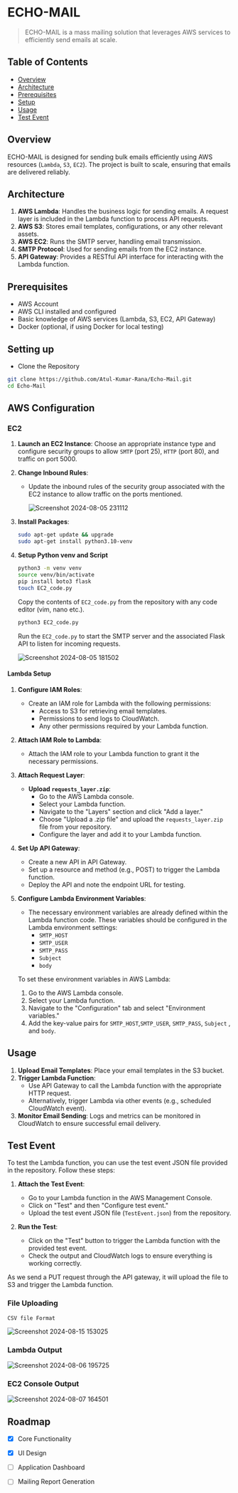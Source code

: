 # ECHO-MAIL

> ECHO-MAIL is a mass mailing solution that leverages AWS services to efficiently send emails at scale.

## Table of Contents

- [Overview](#overview)
- [Architecture](#architecture)
- [Prerequisites](#prerequisites)
- [Setup](#setup)
- [Usage](#usage)
- [Test Event](#test-event)

## Overview

ECHO-MAIL is designed for sending bulk emails efficiently using AWS resources (`Lambda`, `S3`, `EC2`). The project is built to scale, ensuring that emails are delivered reliably.


## Architecture

1. **AWS Lambda**: Handles the business logic for sending emails. A request layer is included in the Lambda function to process API requests.
2. **AWS S3**: Stores email templates, configurations, or any other relevant assets.
3. **AWS EC2**: Runs the SMTP server, handling email transmission.
4. **SMTP Protocol**: Used for sending emails from the EC2 instance.
5. **API Gateway**: Provides a RESTful API interface for interacting with the Lambda function.

## Prerequisites

- AWS Account
- AWS CLI installed and configured
- Basic knowledge of AWS services (Lambda, S3, EC2, API Gateway)
- Docker (optional, if using Docker for local testing)

## Setting up

- Clone the Repository
```bash
git clone https://github.com/Atul-Kumar-Rana/Echo-Mail.git
cd Echo-Mail
```

## AWS Configuration

### EC2 

1. **Launch an EC2 Instance**: Choose an appropriate instance type and configure security groups to allow `SMTP` (port 25), `HTTP` (port 80), and traffic on port 5000.

2. **Change Inbound Rules**:
   - Update the inbound rules of the security group associated with the EC2 instance to allow traffic on the ports mentioned.
   
     ![Screenshot 2024-08-05 231112](https://github.com/user-attachments/assets/29fe48af-0c68-40fd-ab5c-7b5773311f8e)


3. **Install Packages**:
   
   ```bash
   sudo apt-get update && upgrade
   sudo apt-get install python3.10-venv
   ```
   
4. **Setup Python venv and Script**
   ```bash
   python3 -m venv venv
   source venv/bin/activate
   pip install boto3 flask
   touch EC2_code.py
   ```
   
   Copy the contents of `EC2_code.py` from the repository with any code editor (vim, nano etc.).
     
   ```bash
   python3 EC2_code.py
   ```

   Run the `EC2_code.py` to start the SMTP server and the associated Flask API to listen for incoming requests.

   ![Screenshot 2024-08-05 181502](https://github.com/user-attachments/assets/6b99fe9c-4a17-45c5-a340-0766bdfcb724)


#### Lambda Setup

1. **Configure IAM Roles**:
   - Create an IAM role for Lambda with the following permissions:
     - Access to S3 for retrieving email templates.
     - Permissions to send logs to CloudWatch.
     - Any other permissions required by your Lambda function.

2. **Attach IAM Role to Lambda**:
   - Attach the IAM role to your Lambda function to grant it the necessary permissions.

3. **Attach Request Layer**:
   - **Upload `requests_layer.zip`**:
     - Go to the AWS Lambda console.
     - Select your Lambda function.
     - Navigate to the "Layers" section and click "Add a layer."
     - Choose "Upload a .zip file" and upload the `requests_layer.zip` file from your repository.
     - Configure the layer and add it to your Lambda function.

4. **Set Up API Gateway**:
   - Create a new API in API Gateway.
   - Set up a resource and method (e.g., POST) to trigger the Lambda function.
   - Deploy the API and note the endpoint URL for testing.

5. **Configure Lambda Environment Variables**:
   - The necessary environment variables are already defined within the Lambda function code. These variables should be configured in the Lambda environment settings:
     - `SMTP_HOST`
     - `SMTP_USER`
     - `SMTP_PASS`
     - `Subject`
     - `body`
    
   To set these environment variables in AWS Lambda:
   1. Go to the AWS Lambda console.
   2. Select your Lambda function.
   3. Navigate to the "Configuration" tab and select "Environment variables."
   4. Add the key-value pairs for `SMTP_HOST`,`SMTP_USER`, `SMTP_PASS`, `Subject` , and `body`.

## Usage

1. **Upload Email Templates**: Place your email templates in the S3 bucket.
2. **Trigger Lambda Function**:
   - Use API Gateway to call the Lambda function with the appropriate HTTP request.
   - Alternatively, trigger Lambda via other events (e.g., scheduled CloudWatch event).
3. **Monitor Email Sending**: Logs and metrics can be monitored in CloudWatch to ensure successful email delivery.

## Test Event

To test the Lambda function, you can use the test event JSON file provided in the repository. Follow these steps:

1. **Attach the Test Event**:
   - Go to your Lambda function in the AWS Management Console.
   - Click on "Test" and then "Configure test event."
   - Upload the test event JSON file (`TestEvent.json`) from the repository.
  
2. **Run the Test**:
   - Click on the "Test" button to trigger the Lambda function with the provided test event.
   - Check the output and CloudWatch logs to ensure everything is working correctly.

As we send a PUT request through the API gateway, it will upload the file to S3 and trigger the Lambda function.

### File Uploading     

`CSV file Format`

![Screenshot 2024-08-15 153025](https://github.com/user-attachments/assets/db4ef39f-e383-4c59-81e9-5a1cad4222d2)

### Lambda Output

![Screenshot 2024-08-06 195725](https://github.com/user-attachments/assets/71fc8f45-ca41-405d-8d77-6c906b2d71f7)

### EC2 Console Output

![Screenshot 2024-08-07 164501](https://github.com/user-attachments/assets/347e4265-b6a4-45d3-b6ee-5d1739a1092d)


## Roadmap

- [x] Core Functionality
- [x] UI Design
- [ ] Application Dashboard
- [ ] Mailing Report Generation

